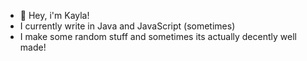 - 💜 Hey, i'm Kayla!
- I currently write in Java and JavaScript (sometimes)
- I make some random stuff and sometimes its actually decently well made!
